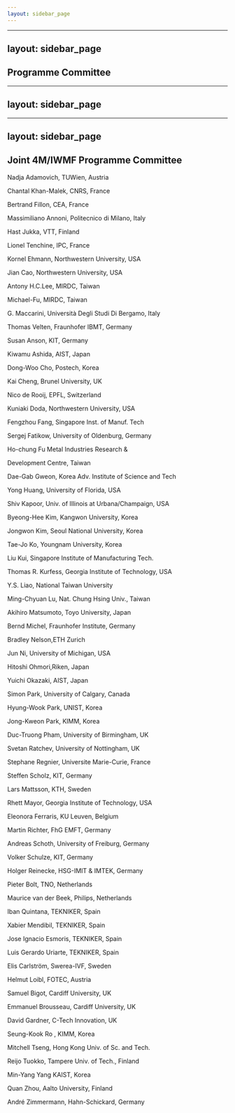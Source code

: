 ```yaml
---
layout: sidebar_page
---
```


---
layout: sidebar_page
---

## Programme Committee

---
layout: sidebar_page
---

---
layout: sidebar_page
---

## Joint 4M/IWMF Programme Committee

Nadja Adamovich, TUWien, Austria 

Chantal Khan-Malek, CNRS, France 

Bertrand Fillon, CEA, France

Massimiliano Annoni, Politecnico di Milano, Italy

Hast Jukka, VTT, Finland

Lionel Tenchine, IPC, France

Kornel Ehmann, Northwestern University, USA

Jian Cao, Northwestern University, USA

Antony H.C.Lee, MIRDC, Taiwan

Michael-Fu, MIRDC, Taiwan

G. Maccarini, Università Degli Studi Di Bergamo, Italy

Thomas Velten, Fraunhofer IBMT, Germany

Susan Anson, KIT, Germany

Kiwamu Ashida, AIST, Japan

Dong-Woo Cho, Postech, Korea

Kai Cheng, Brunel University, UK

Nico de Rooij, EPFL, Switzerland

Kuniaki Doda, Northwestern University, USA

Fengzhou Fang, Singapore Inst. of Manuf. Tech

Sergej Fatikow, University of Oldenburg, Germany

Ho-chung Fu Metal Industries Research &

Development Centre, Taiwan

Dae-Gab Gweon, Korea Adv. Institute of Science and Tech

Yong Huang, University of Florida, USA

Shiv Kapoor, Univ. of Illinois at Urbana/Champaign, USA

Byeong-Hee Kim, Kangwon University, Korea

Jongwon Kim, Seoul National University, Korea

Tae-Jo Ko, Youngnam University, Korea

Liu Kui, Singapore Institute of Manufacturing Tech.

Thomas R. Kurfess, Georgia Institute of Technology, USA

Y.S. Liao, National Taiwan University

Ming-Chyuan Lu, Nat. Chung Hsing Univ., Taiwan

Akihiro Matsumoto, Toyo University, Japan

Bernd Michel, Fraunhofer Institute, Germany

Bradley Nelson,ETH Zurich

Jun Ni, University of Michigan, USA

Hitoshi Ohmori,Riken, Japan

Yuichi Okazaki, AIST, Japan

Simon Park, University of Calgary, Canada

Hyung-Wook Park, UNIST, Korea

Jong-Kweon Park, KIMM, Korea

Duc-Truong Pham, University of Birmingham, UK

Svetan Ratchev, University of Nottingham, UK

Stephane Regnier, Universite Marie-Curie, France

Steffen Scholz, KIT, Germany

Lars Mattsson, KTH, Sweden

Rhett Mayor, Georgia Institute of Technology, USA

Eleonora Ferraris, KU Leuven, Belgium

Martin Richter, FhG EMFT, Germany

Andreas Schoth, University of Freiburg, Germany

Volker Schulze, KIT, Germany

Holger Reinecke, HSG-IMIT & IMTEK, Germany

Pieter Bolt, TNO, Netherlands

Maurice van der Beek, Philips, Netherlands

Iban Quintana, TEKNIKER, Spain

Xabier Mendibil, TEKNIKER, Spain

Jose Ignacio Esmoris, TEKNIKER, Spain

Luis Gerardo Uriarte, TEKNIKER, Spain

Elis Carlström, Swerea-IVF, Sweden

Helmut Loibl, FOTEC, Austria

Samuel Bigot, Cardiff University, UK

Emmanuel Brousseau, Cardiff University, UK

David Gardner, C-Tech Innovation, UK

Seung-Kook Ro , KIMM, Korea

Mitchell Tseng, Hong Kong Univ. of Sc. and Tech.

Reijo Tuokko, Tampere Univ. of Tech., Finland

Min-Yang Yang KAIST, Korea

Quan Zhou, Aalto University, Finland

André Zimmermann, Hahn-Schickard, Germany
